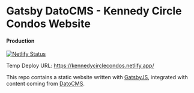 # Gatsby DatoCMS - Kennedy Circle Condos Website

#### Production
[![Netlify Status](https://api.netlify.com/api/v1/badges/a3ed35d1-04eb-4427-9d97-d4252a5749b2/deploy-status)](https://app.netlify.com/sites/kennedycirclecondos/deploys)

Temp Deploy URL: https://kennedycirclecondos.netlify.app/

This repo contains a static website written with [GatsbyJS](https://www.gatsbyjs.org/), integrated with content coming from [DatoCMS](https://www.datocms.com).
